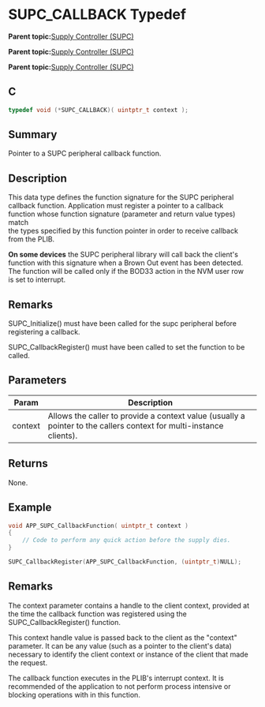 # SUPC\_CALLBACK Typedef

**Parent topic:**[Supply Controller \(SUPC\)](GUID-09165D4A-27D7-4560-B218-E23AC70218F8.md)

**Parent topic:**[Supply Controller \(SUPC\)](GUID-AAEA9536-A589-47D4-B8D4-9C401B40C9AC.md)

**Parent topic:**[Supply Controller \(SUPC\)](GUID-9BDF339F-E2FE-41C7-96E3-E550DAE91D45.md)

## C

```c
typedef void (*SUPC_CALLBACK)( uintptr_t context );

```

## Summary

Pointer to a SUPC peripheral callback function.

## Description

This data type defines the function signature for the SUPC peripheral<br />callback function. Application must register a pointer to a callback<br />function whose function signature \(parameter and return value types\) match<br />the types specified by this function pointer in order to receive callback<br />from the PLIB.

**On some devices** the SUPC peripheral library will call back the client's<br />function with this signature when a Brown Out event has been detected.<br />The function will be called only if the BOD33 action in the NVM user row<br />is set to interrupt.

## Remarks

SUPC\_Initialize\(\) must have been called for the supc peripheral before registering a callback.

SUPC\_CallbackRegister\(\) must have been called to set the function to be called.

## Parameters

|Param|Description|
|-----|-----------|
|context|Allows the caller to provide a context value \(usually a pointer to the callers context for multi-instance clients\).|

## Returns

None.

## Example

```c
void APP_SUPC_CallbackFunction( uintptr_t context )
{
    // Code to perform any quick action before the supply dies.
}

SUPC_CallbackRegister(APP_SUPC_CallbackFunction, (uintptr_t)NULL);
```

## Remarks

The context parameter contains a handle to the client context, provided at the time the callback function was registered using the SUPC\_CallbackRegister\(\) function.

This context handle value is passed back to the client as the "context" parameter. It can be any value \(such as a pointer to the client's data\) necessary to identify the client context or instance of the client that made the request.

The callback function executes in the PLIB's interrupt context. It is recommended of the application to not perform process intensive or blocking operations with in this function.

